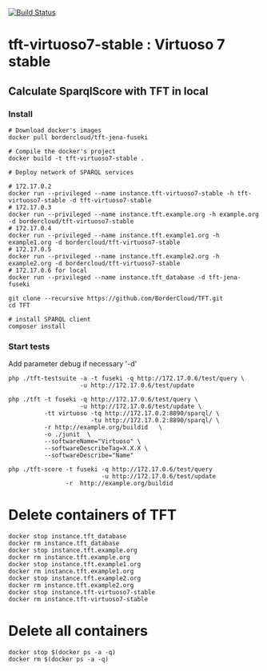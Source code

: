 [![Build Status](https://travis-ci.org/BorderCloud/tft-virtuoso7-stable.svg)](https://travis-ci.org/BorderCloud/tft-virtuoso7-stable)

# tft-virtuoso7-stable : Virtuoso 7 stable 

## Calculate SparqlScore with TFT in local

### Install
```
# Download docker's images 
docker pull bordercloud/tft-jena-fuseki

# Compile the docker's project 
docker build -t tft-virtuoso7-stable .
  
# Deploy network of SPARQL services

# 172.17.0.2
docker run --privileged --name instance.tft-virtuoso7-stable -h tft-virtuoso7-stable -d tft-virtuoso7-stable
# 172.17.0.3
docker run --privileged --name instance.tft.example.org -h example.org -d bordercloud/tft-virtuoso7-stable
# 172.17.0.4
docker run --privileged --name instance.tft.example1.org -h example1.org -d bordercloud/tft-virtuoso7-stable
# 172.17.0.5
docker run --privileged --name instance.tft.example2.org -h example2.org -d bordercloud/tft-virtuoso7-stable
# 172.17.0.6 for local
docker run --privileged --name instance.tft_database -d tft-jena-fuseki

git clone --recursive https://github.com/BorderCloud/TFT.git
cd TFT

# install SPARQL client
composer install 
```

### Start tests
Add parameter debug if necessary '-d'
```
php ./tft-testsuite -a -t fuseki -q http://172.17.0.6/test/query \
                    -u http://172.17.0.6/test/update
                    
php ./tft -t fuseki -q http://172.17.0.6/test/query \
                    -u http://172.17.0.6/test/update \
          -tt virtuoso -tq http://172.17.0.2:8890/sparql/ \
                       -tu http://172.17.0.2:8890/sparql/ \
          -r http://example.org/buildid   \
          -o ./junit  \
          --softwareName="Virtuoso" \
          --softwareDescribeTag=X.X.X \
          --softwareDescribe="Name"
                    
php ./tft-score -t fuseki -q http://172.17.0.6/test/query 
                          -u http://172.17.0.6/test/update 
                -r  http://example.org/buildid
```


# Delete containers of TFT

```
docker stop instance.tft_database
docker rm instance.tft_database
docker stop instance.tft.example.org
docker rm instance.tft.example.org
docker stop instance.tft.example1.org
docker rm instance.tft.example1.org
docker stop instance.tft.example2.org
docker rm instance.tft.example2.org
docker stop instance.tft-virtuoso7-stable
docker rm instance.tft-virtuoso7-stable

```

# Delete all containers

```
docker stop $(docker ps -a -q)
docker rm $(docker ps -a -q)
```
